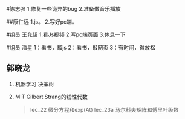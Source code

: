 #陈志强
1.修复一些诡异的bug
2.准备做音乐播放

##康仁远
1.js。
2.写好pc端。

#组员 王允超
1.看Js视频
2.写pc端页面
3.休息一下

#组员 潘星
1：看书，敲js
2：看书，敲网页
3：有时间，得放松

## 郭晓龙

1. 机器学习 决策树

2. MIT Gilbert Strang的线性代数

   >lec_22 微分方程和exp(At)
   >lec_23a 马尔科夫矩阵和傅里叶级数
